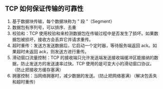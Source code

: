 ## TCP 如何保证传输的可靠性

1. 基于数据块传输，每个数据块称为 " 段 "（Segment）
2. 数据包有序列号，可以排序、去重
3. 校验和：TCP 使用校验和来检测数据包在传输过程中是否发生了损坏。如果数据包被损坏，接收方会丢弃它并请求重传。
4. 超时重传：发送方发送数据后，它启动一个定时器，等待服务端返回 ack。如果超时未返回 ack，则发送方进行重传。
5. 滑动窗口流量控制：TCP 的接收端只允许发送端发送接收端缓冲区能接纳的数据，防止发送方的发送速率过快。TCP 使用的是可变大小的滑动窗口协议。（防止把接收方缓存塞满）
6. 拥塞控制：当网络拥塞时，减少数据的发送。（防止把网络塞满）（解决包丢失和超时重传）